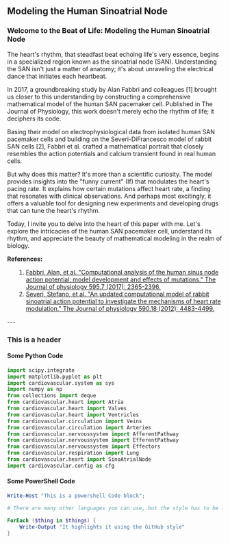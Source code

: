 ## Modeling the Human Sinoatrial Node

### Welcome to the Beat of Life: Modeling the Human Sinoatrial Node

The heart's rhythm, that steadfast beat echoing life's very essence, begins in a specialized region known as the sinoatrial node (SAN). Understanding the SAN isn't just a matter of anatomy; it's about unraveling the electrical dance that initiates each heartbeat.

In 2017, a groundbreaking study by Alan Fabbri and colleagues [1] brought us closer to this understanding by constructing a comprehensive mathematical model of the human SAN pacemaker cell. Published in The Journal of Physiology, this work doesn't merely echo the rhythm of life; it deciphers its code.

Basing their model on electrophysiological data from isolated human SAN pacemaker cells and building on the Severi-DiFrancesco model of rabbit SAN cells [2], Fabbri et al. crafted a mathematical portrait that closely resembles the action potentials and calcium transient found in real human cells.

But why does this matter? It's more than a scientific curiosity. The model provides insights into the "funny current" (If) that modulates the heart's pacing rate. It explains how certain mutations affect heart rate, a finding that resonates with clinical observations. And perhaps most excitingly, it offers a valuable tool for designing new experiments and developing drugs that can tune the heart's rhythm.

Today, I invite you to delve into the heart of this paper with me. Let's explore the intricacies of the human SAN pacemaker cell, understand its rhythm, and appreciate the beauty of mathematical modeling in the realm of biology.

<b>References:</b> 
<ol style="margin-left:20px">
<li><a href="https://doi.org/10.1113/JP273259">Fabbri, Alan, et al. "Computational analysis of the human sinus node action potential: model development and effects of mutations." The Journal of physiology 595.7 (2017): 2365-2396.</a></li>
<li><a href="https://doi.org/10.1113/jphysiol.2012.229435">Severi, Stefano, et al. "An updated computational model of rabbit sinoatrial action potential to investigate the mechanisms of heart rate modulation." The Journal of physiology 590.18 (2012): 4483-4499.</a></li>
</ol>
---

### This is a header

#### Some Python Code

```python
import scipy.integrate 
import matplotlib.pyplot as plt
import cardiovascular.system as sys
import numpy as np
from collections import deque
from cardiovascular.heart import Atria
from cardiovascular.heart import Valves
from cardiovascular.heart import Ventricles
from cardiovascular.circulation import Veins
from cardiovascular.circulation import Arteries
from cardiovascular.nervoussystem import AfferentPathway
from cardiovascular.nervoussystem import EfferentPathway
from cardiovascular.nervoussystem import Effectors
from cardiovascular.respiration import Lung
from cardiovascular.heart import SinoAtrialNode
import cardiovascular.config as cfg
```

#### Some PowerShell Code

```powershell
Write-Host "This is a powershell Code block";

# There are many other languages you can use, but the style has to be loaded first

ForEach ($thing in $things) {
    Write-Output "It highlights it using the GitHub style"
}
```
